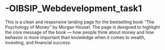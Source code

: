 # -OIBSIP_Webdevelopment_task1
 This is a clean and responsive landing page for the bestselling book "The Psychology of Money" by Morgan Housel. The page is designed to highlight the core message of the book — how people think about money and how behavior is more important than knowledge when it comes to wealth, investing, and financial success.
